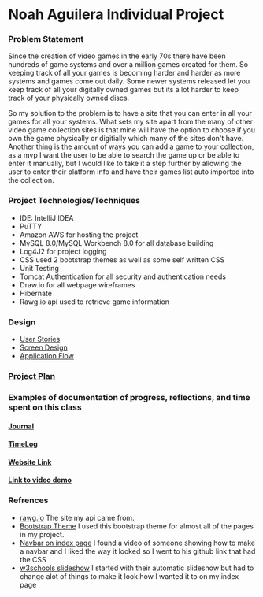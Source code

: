 # Noah Aguilera Individual Project


### Problem Statement

Since the creation of video games in the early 70s there have been hundreds of game systems and over a million games created for them. So keeping track of all your games is becoming harder and harder as more systems and games come out daily. Some newer systems released let you keep track of all your digitally owned games but its a lot harder to keep track of your physically owned discs.

So my solution to the problem is to have a site that you can enter in all your games for all your systems. What sets my site apart from the many of other video game collection sites is that mine will have the option to choose if you own the game physically or digitially which many of the sites don't have. Another thing is the amount of ways you can add a game to your collection, as a mvp I want the user to be able to search the game up or be able to enter it manually, but I would like to take it a step further by allowing the user to enter their platform info and have their games list auto imported into the collection.
### Project Technologies/Techniques
* IDE: IntelliJ IDEA
* PuTTY
* Amazon AWS for hosting the project
* MySQL 8.0/MySQL Workbench 8.0 for all database building
* Log4J2 for project logging
* CSS used 2 bootstrap themes as well as some self written CSS
* Unit Testing
* Tomcat Authentication for all security and authentication needs
* Draw.io for all webpage wireframes
* Hibernate
* Rawg.io api used to retrieve game information


### Design
* [User Stories](DesignDocuments/UserStories.md)
* [Screen Design](DesignDocuments/ScreenDesign.md)
* [Application Flow](DesignDocuments/ApplicationFlow.md)


### [Project Plan](ProjectPlan.md)

### Examples of documentation of progress, reflections, and time spent on this class

#### [Journal](journal.md)
#### [TimeLog](timelog.md)

#### [Website Link](http://18.219.146.1:8080/VideoGameCollectionTracker/)
#### [Link to video demo](https://youtu.be/RwI8lbEJNNI)

### Refrences

* [rawg.io](https://rawg.io/) The site my api came from.
* [Bootstrap Theme](https://startbootstrap.com/theme/sb-admin-2) I used this bootstrap theme for almost all of the pages in my project.
* [Navbar on index page](https://github.com/wilsmex/edu/blob/master/navbar-responsive/navbar.css) I found a video of someone showing how to make a navbar and I liked the way it looked so I went to his github link that had the CSS
* [w3schools slideshow](https://www.w3schools.com/howto/howto_js_slideshow.asp) I started with their automatic slideshow but had to change alot of things to make it look how I wanted it to on my index page

